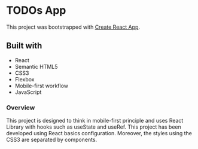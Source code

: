 # TODOs App

This project was bootstrapped with [Create React App](https://github.com/facebook/create-react-app).

## Built with

 - React
 - Semantic HTML5
 - CSS3
 - Flexbox
 - Mobile-first workflow
 - JavaScript


### Overview

This project is designed to think in mobile-first principle and uses React Library with hooks such as useState and useRef. This project has been developed using React basics configuration. Moreover, the styles using the CSS3 are separated by components.
